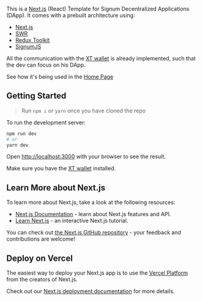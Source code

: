 This is a [Next.js](https://nextjs.org/) (React) Template for Signum Decentralized Applications (DApp).
It comes with a prebuilt architecture using:

- [Next.js](https://nextjs.org/)
- [SWR](https://swr.vercel.app/)
- [Redux Toolkit](https://redux-toolkit.js.org/)
- [SignumJS](https://signum-network.gitbook.io/signumjs/)

All the communication with the [XT wallet](https://github.com/signum-network/signum-xt-wallet)  is already implemented, such that the dev can focus on his DApp.

See how it's being used in the [Home Page](./features/home/index.tsx)

## Getting Started

> Run `npm i` or `yarn` once you have cloned the repo

To run the development server:

```bash
npm run dev
# or
yarn dev
```

Open [http://localhost:3000](http://localhost:3000) with your browser to see the result.

Make sure you have the [XT wallet](https://github.com/signum-network/signum-xt-wallet) installed.


## Learn More about Next.js

To learn more about Next.js, take a look at the following resources:

- [Next.js Documentation](https://nextjs.org/docs) - learn about Next.js features and API.
- [Learn Next.js](https://nextjs.org/learn) - an interactive Next.js tutorial.

You can check out [the Next.js GitHub repository](https://github.com/vercel/next.js/) - your feedback and contributions are welcome!

## Deploy on Vercel

The easiest way to deploy your Next.js app is to use the [Vercel Platform](https://vercel.com/new?utm_medium=default-template&filter=next.js&utm_source=create-next-app&utm_campaign=create-next-app-readme) from the creators of Next.js.

Check out our [Next.js deployment documentation](https://nextjs.org/docs/deployment) for more details.
